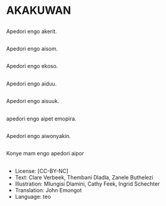 # AKAKUWAN

##
Apedori engo akerit.

##
Apedori engo aisom.

##
Apedori engo ekoso.

##
Apedori engo aiduu.

##
Apedori engo aisuuk.

##
apedori engo aipet
emopira.

##
Apedori engo
aiwonyakin.

##
Konye mam engo
apedori aipor

##
* License: [CC-BY-NC]
* Text: Clare Verbeek, Thembani Dladla, Zanele Buthelezi
* Illustration: Mlungisi Dlamini, Cathy Feek, Ingrid Schechter
* Translation: John Emongot
* Language: teo
